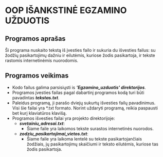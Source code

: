 # OOP IŠANKSTINĖ EGZAMINO UŽDUOTIS

## **Programos aprašas**

  Ši programa nuskaito tekstą iš įvesties failo ir sukuria du išvesties failus: su žodžių pasikartojimų dažniu ir eilutėmis, kuriose žodis pasikartoja, ir tekste rastomis internetinėmis nuorodomis.

## **Programos veikimas**

  * Kodo failus galima parsisiųsti is ***'Egzamino_uzduotis' direktorijos***.
  * Programos įvesties failas pagal dabartinį programos kodą turi būti pavadintas ***tekstas.txt***.
  * Paleidus programą, ji parašo dviejų sukurtų išvesties failų pavadinimus. Visi šie failai yra *.txt formato. Norint uždaryti programą, reikia paspausti bet kurį klaviatūros klavišą.
  * Programos išvesties failai yra projekto direktorijoje:
    * ***svetainiu_adresai.txt***:
      * Šiame faile yra laikomos tekste surastos internetinės nuorodos.
    * ***zodziu_pasikartojimai_vietos.txt***:
      * Šiame faile yra laikoma lentelė su tekste pasikartojančiais žodžiais, jų pasikartojimų skaičiumi ir teksto eilutėmis, kuriose tas žodis pasikartoja.
